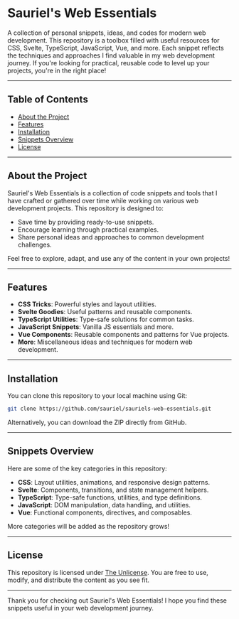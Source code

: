 # Sauriel's Web Essentials

A collection of personal snippets, ideas, and codes for modern web development. This repository is a toolbox filled with useful resources for CSS, Svelte, TypeScript, JavaScript, Vue, and more. Each snippet reflects the techniques and approaches I find valuable in my web development journey. If you're looking for practical, reusable code to level up your projects, you're in the right place!

---

## Table of Contents

- [About the Project](#about-the-project)
- [Features](#features)
- [Installation](#installation)
- [Snippets Overview](#snippets-overview)
- [License](#license)

---

## About the Project

Sauriel's Web Essentials is a collection of code snippets and tools that I have crafted or gathered over time while working on various web development projects. This repository is designed to:

- Save time by providing ready-to-use snippets.
- Encourage learning through practical examples.
- Share personal ideas and approaches to common development challenges.

Feel free to explore, adapt, and use any of the content in your own projects!

---

## Features

- **CSS Tricks**: Powerful styles and layout utilities.
- **Svelte Goodies**: Useful patterns and reusable components.
- **TypeScript Utilities**: Type-safe solutions for common tasks.
- **JavaScript Snippets**: Vanilla JS essentials and more.
- **Vue Components**: Reusable components and patterns for Vue projects.
- **More**: Miscellaneous ideas and techniques for modern web development.

---

## Installation

You can clone this repository to your local machine using Git:

```bash
git clone https://github.com/sauriel/sauriels-web-essentials.git
```

Alternatively, you can download the ZIP directly from GitHub.

---

## Snippets Overview

Here are some of the key categories in this repository:

- **CSS**: Layout utilities, animations, and responsive design patterns.
- **Svelte**: Components, transitions, and state management helpers.
- **TypeScript**: Type-safe functions, utilities, and type definitions.
- **JavaScript**: DOM manipulation, data handling, and utilities.
- **Vue**: Functional components, directives, and composables.

More categories will be added as the repository grows!

---

## License

This repository is licensed under [The Unlicense](https://unlicense.org/). You are free to use, modify, and distribute the content as you see fit.

---

Thank you for checking out Sauriel's Web Essentials! I hope you find these snippets useful in your web development journey.
